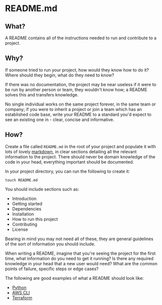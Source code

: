 # README.md

## What?

A README contains all of the instructions needed to run and contribute to a project.

## Why?

If someone tried to run your project, how would they know how to do it? Where should they begin, what do they need to know?

If there was no documentation, the project may be near useless if it were to be run by another person or team, they wouldn't know how; a README solves this and transfers knowledge.

No single individual works on the same project forever, in the same team or company; if you were to inherit a project or join a team which has an established code base, write your README to a standard you'd expect to see an existing one in - clear, concise and informative.

## How?

Create a file called `README.md` in the root of your project and populate it with lots of lovely [markdown](./Markdown.md), in clear sections detailing all the relevant information to the project. There should never be domain knowledge of the code in your head, everything important should be documented.

In your project directory, you can run the following to create it:

    touch README.md

You should include sections such as:

- Introduction
- Getting started
- Dependencies
- Installation
- How to run this project
- Contributing
- License

Bearing in mind you may not need all of these, they are general guidelines of the sort of information you should include.

When writing a README, imagine that you're seeing the project for the first time, what information do you need to get it running? Is there any required knowledge in your head that a new user would need? What are the common points of failure, specific steps or edge cases?


The following are good examples of what a README should look like:  
- [Python](https://github.com/python/cpython/blob/master/README.rst)
- [AWS CLI](https://github.com/aws/aws-cli/blob/develop/README.rst)
- [Terraform](https://github.com/hashicorp/terraform/blob/master/README.md)

